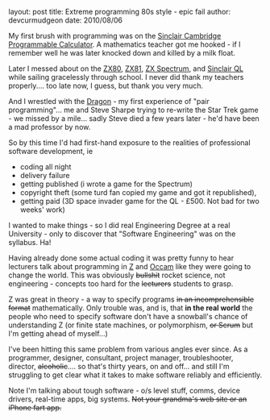 layout: post
title: Extreme programming 80s style - epic fail
author: devcurmudgeon
date: 2010/08/06

My first brush with programming was on the [Sinclair Cambridge Programmable Calculator](http://www.rskey.org/detail.asp?manufacturer=Sinclair&model=Cambridge+Programmable). A mathematics teacher got me hooked - if I remember well he was later knocked down and killed by a milk float.

Later I messed about on the [ZX80](http://en.wikipedia.org/wiki/ZX80), [ZX81](http://en.wikipedia.org/wiki/ZX81), [ZX Spectrum](http://en.wikipedia.org/wiki/Sinclair_ZX_Spectrum), and [Sinclair QL](http://en.wikipedia.org/wiki/Sinclair_QL) while sailing gracelessly through school. I never did thank my teachers properly.... too late now, I guess, but thank you very much.

And I wrestled with the [Dragon](http://en.wikipedia.org/wiki/Dragon_32/64) - my first experience of "pair programming"... me and Steve Sharpe trying to re-write the Star Trek game - we missed by a mile... sadly Steve died a few years later - he'd have been a mad professor by now.

So by this time I'd had first-hand exposure to the realities of professional software development, ie

- coding all night
- delivery failure
- getting published (i wrote a game for the Spectrum)
- copyright theft (some turd fan copied my game and got it republished),  
- getting paid (3D space invader game for the QL - £500. Not bad for two weeks' work)

I wanted to make things - so I did real Engineering Degree at a real University - only to discover that "Software Engineering" was on the syllabus. Ha!

Having already done some actual coding it was pretty funny to hear lecturers talk about programming in [Z](http://foldoc.org/Z) and [Occam](http://en.wikipedia.org/wiki/Occam_programming_language) like they were going to change the world. This was obviously <strike>bullshit</strike> rocket science, not engineering - concepts too hard for the <strike>lecturers</strike> students to grasp.

Z was great in theory - a way to specify programs <strike>in an incomprehensible format</strike> mathematically. Only trouble was, and is, that <b>in the real world</b> the people who need to specify software don't have a snowball's chance of understanding Z (or finite state machines, or polymorphism, <strike>or Scrum</strike> but I'm getting ahead of myself...)

I've been hitting this same problem from various angles ever since. As a programmer, designer, consultant, project manager, troubleshooter, director, <strike>alcoholic</strike>.... so that's thirty years, on and off... and still I'm struggling to get clear what it takes to make software reliably and efficiently.

Note I'm talking about tough software - o/s level stuff, comms, device drivers, real-time apps, big systems. <strike>Not your grandma's web site or an iPhone fart app.</strike>